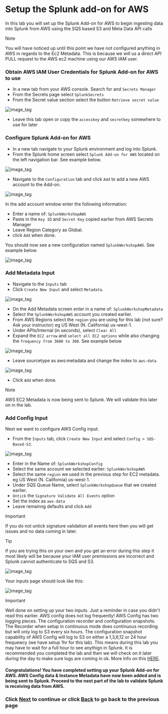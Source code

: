 # Setup the Splunk add-on for AWS
In this lab you will set up the Splunk Add-on for AWS to begin ingesting data into Splunk from AWS using the SQS based S3 and Meta Data API calls

>[!NOTE]
>You will have noticed up until this point we have not configured anything in AWS in regards to the Ec2 Metadata. This is because we will us a direct API PULL request to the AWS ec2 machine using our AWS IAM user. 

### Obtain AWS IAM User Credentials for Splunk Add-on for AWS to use
- In a new tab from your AWS console. Search for and `Secrets Manager`
- From the Secrets page select `SplunkSecrets`
- From the Secret value section select the button `Retrieve secret value`


![image_tag](/static/10_awsaddon/setup_addon/Image_10.png)

- Leave this tab open or copy the `accesskey` and `secretkey` somewhere to use for later

### Configure Splunk Add-on for AWS
- In a new tab navigate to your Splunk environment and log into Splunk.  
- From the Splunk home screen select `Splunk Add-on for AWS` located on the left navigation bar. See example below.


![image_tag](/static/10_awsaddon/setup_addon/Image_1.png)


- Navigate to the `Configuration` tab and click `Add` to add a new AWS account to the Add-on. 


![image_tag](/static/10_awsaddon/setup_addon/Image_2.png)


In the add account window enter the following information:
- Enter a name of: `SplunkWorkshopAWS`
- Paste in the `Key ID` and `Secret Key` copied earlier from AWS Secrets Manager
- Leave Region Category as Global.
- click `Add` when done.

You should now see a new configuration named `SplunkWorkshopAWS`. See example below.

![image_tag](/static/10_awsaddon/setup_addon/Image_3.png)


### Add Metadata Input
- Navigate to the `Inputs` tab 
- Click `Create New Input` and select `Metadata`. 


![image_tag](/static/10_awsaddon/setup_addon/Image_4.png)


- On the Add Metadata screen enter in a name of: `SplunkWorkshopMetadata`
- Select the `SplunkWorkshopAWS` account you created earlier.
- From AWS Regions select the `region` you are using for this lab (not sure? Ask your instructor) eg US West (N. California) us-west-1.
- Under APIs/Internal (in seconds), select `Clear All`
- Expand the `EC2 arrow` and `select all EC2 options` while also changing the `frequency from 3600 to 300`. See example below

![image_tag](/static/10_awsaddon/setup_addon/Image_5.png) 

- Leave sourcetype as aws:metadata and change the index to `aws-data`

![image_tag](/static/10_awsaddon/setup_addon/Image_6.png)

- Click `Add` when done.

>[!NOTE]
>AWS EC2 Metadata is now being sent to Splunk. We will validate this later on in the lab.


### Add Config Input
Next we want to configure AWS Config input. 

- From the `Inputs` tab, click `Create New Input` and select `Config > SQS-Based-S3`. 


![image_tag](/static/10_awsaddon/setup_addon/Image_7.png)

- Enter in the Name of: `SplunkWorkshopConfig`
- Select the same account we selected earlier: `SplunkWorkshopAWS`
- Select the same `region` we used in the previous step for EC2 metadata. eg US West (N. California) us-west-1. 
- Under SQS Queue Name, select `SplunkWorkshopQueue` that we created earlier. 
- `Untick` the `Signature Validate All Events` option
- Set the index as `aws-data`
- Leave remainng defaults and click `Add`

>[!IMPORTANT]
>If you do not untick signature validation all events here then you will get issues and no data coming in later. 

>[!TIP]
>If you are trying this on your own and you get an error during this step it most likely will be because your IAM user premissions are incorrect and Splunk cannot authenticate to SQS and S3.

![image_tag](/static/10_awsaddon/setup_addon/Image_8.png)

 Your inputs page should look like this:

![image_tag](/static/10_awsaddon/setup_addon/Image_9.png)

>[!IMPORTANT]
>Well done on setting up your two inputs. Just a reminder in case you didn't read this earlier. AWS config does not log frequently! AWS Config has two logging pieces. The configuration recorder and configuration snapshots. The Recorder when setup in continuous mode does continuous recording but will only log to S3 every six hours. The configuration snapshot capability of AWS Config will log to S3 on either a 1,3,6,12 or 24 hour frequewcy (we have setup 1hr for this lab). This means during this lab you may have to wait for a full hour to see anythign in Splunk. It is recommended you completed the lab and then we will check on it later during the day to make sure logs are coming in ok. More Info on this <a>[HERE](https://aws.amazon.com/blogs/mt/configuration-history-configuration-snapshot-files-aws-config/)</a>.


#### Congratulations! You have completed setting up your Splunk Add-on for AWS. AWS Config data & Instance Metadata have now been added and is being sent to Splunk. Proceed to the next part of the lab to validate Splunk is receiving data from AWS. 

### Click <a>[Next](/content/Lab1_awsaddon/validate_data.md)</a> to continue or click <a>[Back](/content/Lab1_awsaddon/setup_aws_s3.md) to go back to the previous page</a>